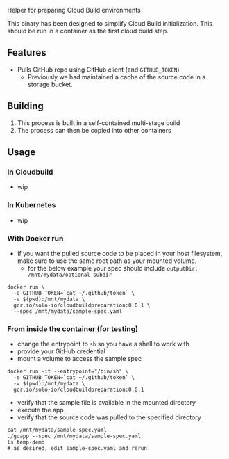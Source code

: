
Helper for preparing Cloud Build environments


This binary has been designed to simplify Cloud Build initialization.
This should be run in a container as the first cloud build step.


## Features

- Pulls GitHub repo using GitHub client (and `GITHUB_TOKEN`)
  - Previously we had maintained a cache of the source code in a storage bucket.



## Building

1. This process is built in a self-contained multi-stage build
1. The process can then be copied into other containers


## Usage

### In Cloudbuild
- wip

### In Kubernetes
- wip

### With Docker run
- if you want the pulled source code to be placed in your host filesystem, make sure to use the same root path as your mounted volume.
  - for the below example your spec should include `outputDir: /mnt/mydata/optional-subdir`
```
docker run \
  -e GITHUB_TOKEN=`cat ~/.github/token` \
  -v $(pwd):/mnt/mydata \
  gcr.io/solo-io/cloudbuildpreparation:0.0.1 \
  --spec /mnt/mydata/sample-spec.yaml
```

### From inside the container (for testing)
- change the entrypoint to `sh` so you have a shell to work with
- provide your GitHub credential
- mount a volume to access the sample spec
```
docker run -it --entrypoint="/bin/sh" \
  -e GITHUB_TOKEN=`cat ~/.github/token` \
  -v $(pwd):/mnt/mydata \
  gcr.io/solo-io/cloudbuildpreparation:0.0.1
```
- verify that the sample file is available in the mounted directory
- execute the app
- verify that the source code was pulled to the specified directory
```
cat /mnt/mydata/sample-spec.yaml
./goapp --spec /mnt/mydata/sample-spec.yaml
ls temp-demo
# as desired, edit sample-spec.yaml and rerun
```
